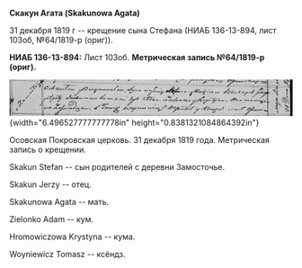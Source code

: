 **Скакун Агата (Skakunowa Agata)**

31 декабря 1819 г -- крещение сына Стефана (НИАБ 136-13-894, лист 103об,
№64/1819-р (ориг)).

**НИАБ 136-13-894:** Лист 103об. **Метрическая запись №64/1819-р
(ориг).**

![](./media/37e9998c696d80be90f964064ba4e70e58d13234.png){width="6.496527777777778in"
height="0.8381321084864392in"}

Осовская Покровская церковь. 31 декабря 1819 года. Метрическая запись о
крещении.

Skakun Stefan -- сын родителей с деревни Замосточье.

Skakun Jerzy -- отец.

Skakunowa Agata -- мать.

Zielonko Adam -- кум.

Hromowiczowa Krystyna -- кума.

Woyniewicz Tomasz -- ксёндз.
